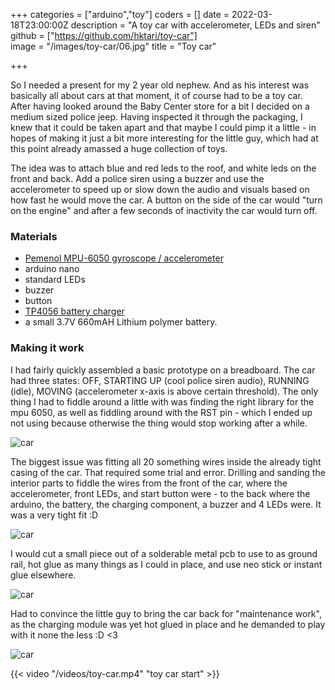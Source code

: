 +++
categories = ["arduino","toy"]
coders = []
date = 2022-03-18T23:00:00Z
description = "A toy car with accelerometer, LEDs and siren"
github = ["https://github.com/hktari/toy-car"]                      
image = "/images/toy-car/06.jpg"
title = "Toy car"

+++

So I needed a present for my 2 year old nephew. And as his interest was basically all about cars at that moment, it of course had to be a toy car. After having looked around the Baby Center store for a bit I decided on a medium sized police jeep. Having inspected it through the packaging, I knew that it could be taken apart and that maybe I could pimp it a little - in hopes of making it just a bit more interesting for the little guy, which had at this point already amassed a huge collection of toys. 

The idea was to attach blue and red leds to the roof, and white leds on the front and back. Add a police siren using a buzzer and use the accelerometer to speed up or slow down the audio and visuals based on how fast he would move the car. A button on the side of the car would "turn on the engine" and after a few seconds of inactivity the car would turn off.

### Materials
- [Pemenol MPU-6050 gyroscope / accelerometer](https://www.amazon.de/-/en/Pemenol-MPU-6050-Module-Gyroscope-Accelerometer-Raspberry/dp/B07F3PFK98)
- arduino nano
- standard LEDs
- buzzer
- button
- [TP4056 battery charger](https://www.amazon.de/-/en/AZDelivery-Controller-Lithium-Battery-Charging/dp/B07D2G345P/) 
- a small 3.7V 660mAH Lithium polymer battery.


### Making it work

I had fairly quickly assembled a basic prototype on a breadboard. The car had three states: OFF, STARTING UP (cool police siren audio), RUNNING (idle), MOVING (accelerometer x-axis is above certain threshold). The only thing I had to fiddle around a little with was finding the right library for the mpu 6050, as well as fiddling around with the RST pin - which I ended up not using because otherwise the thing would stop working after a while.

![](/images/toy-car/03.jpeg "car")

The biggest issue was fitting all 20 something wires inside the already tight casing of the car. That required some trial and error. Drilling and sanding the interior parts to fiddle the wires from the front of the car, where the accelerometer, front LEDs, and start button were - to the back where the arduino, the battery, the charging component, a buzzer and 4 LEDs were. It was a very tight fit :D


![](/images/toy-car/01.jpeg "car")

I would cut a small piece out of a solderable metal pcb to use to as ground rail, hot glue as many things as I could in place, and use neo stick or instant glue elsewhere.

![](/images/toy-car/02.jpeg "car")


Had to convince the little guy to bring the car back for "maintenance work", as the charging module was yet hot glued in place and he demanded to play with it none the less :D <3
 
![](/images/toy-car/06.jpg "car")



{{< video "/videos/toy-car.mp4" "toy car start" >}}

